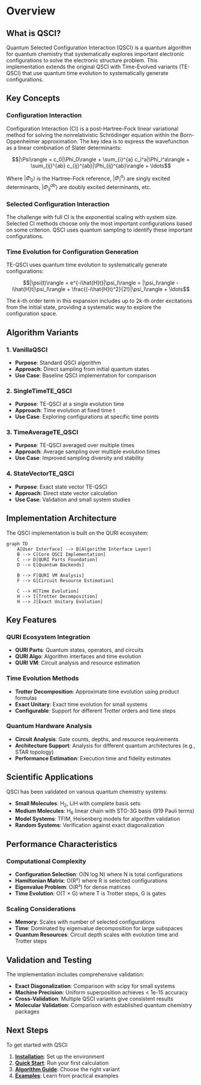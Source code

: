 # Overview

## What is QSCI?

Quantum Selected Configuration Interaction (QSCI) is a quantum algorithm for quantum chemistry that systematically explores important electronic configurations to solve the electronic structure problem. This implementation extends the original QSCI with Time-Evolved variants (TE-QSCI) that use quantum time evolution to systematically generate configurations.

## Key Concepts

### Configuration Interaction
Configuration Interaction (CI) is a post-Hartree-Fock linear variational method for solving the nonrelativistic Schrödinger equation within the Born-Oppenheimer approximation. The key idea is to express the wavefunction as a linear combination of Slater determinants:

$$|\Psi\rangle = c_0|\Phi_0\rangle + \sum_{i}^{a} c_i^a|\Phi_i^a\rangle + \sum_{ij}^{ab} c_{ij}^{ab}|\Phi_{ij}^{ab}\rangle + \ldots$$

Where $|\Phi_0\rangle$ is the Hartree-Fock reference, $|\Phi_i^a\rangle$ are singly excited determinants, $|\Phi_{ij}^{ab}\rangle$ are doubly excited determinants, etc.

### Selected Configuration Interaction
The challenge with full CI is the exponential scaling with system size. Selected CI methods choose only the most important configurations based on some criterion. QSCI uses quantum sampling to identify these important configurations.

### Time Evolution for Configuration Generation
TE-QSCI uses quantum time evolution to systematically generate configurations:

$$|\psi(t)\rangle = e^{-i\hat{H}t}|\psi_I\rangle = |\psi_I\rangle - i\hat{H}t|\psi_I\rangle + \frac{(-i\hat{H}t)^2}{2!}|\psi_I\rangle + \ldots$$

The $k$-th order term in this expansion includes up to $2k$-th order excitations from the initial state, providing a systematic way to explore the configuration space.

## Algorithm Variants

### 1. VanillaQSCI
- **Purpose**: Standard QSCI algorithm
- **Approach**: Direct sampling from initial quantum states
- **Use Case**: Baseline QSCI implementation for comparison

### 2. SingleTimeTE_QSCI  
- **Purpose**: TE-QSCI at a single evolution time
- **Approach**: Time evolution at fixed time t
- **Use Case**: Exploring configurations at specific time points

### 3. TimeAverageTE_QSCI
- **Purpose**: TE-QSCI averaged over multiple times
- **Approach**: Average sampling over multiple evolution times
- **Use Case**: Improved sampling diversity and stability

### 4. StateVectorTE_QSCI
- **Purpose**: Exact state vector TE-QSCI
- **Approach**: Direct state vector calculation
- **Use Case**: Validation and small system studies

## Implementation Architecture

The QSCI implementation is built on the QURI ecosystem:

```mermaid
graph TD
    A[User Interface] --> B[Algorithm Interface Layer]
    B --> C[Core QSCI Implementation]
    C --> D[QURI Parts Foundation]
    D --> E[Quantum Backends]
    
    B --> F[QURI VM Analysis]
    F --> G[Circuit Resource Estimation]
    
    C --> H[Time Evolution]
    H --> I[Trotter Decomposition]
    H --> J[Exact Unitary Evolution]
```

## Key Features

### QURI Ecosystem Integration
- **QURI Parts**: Quantum states, operators, and circuits
- **QURI Algo**: Algorithm interfaces and time evolution
- **QURI VM**: Circuit analysis and resource estimation

### Time Evolution Methods
- **Trotter Decomposition**: Approximate time evolution using product formulas
- **Exact Unitary**: Exact time evolution for small systems
- **Configurable**: Support for different Trotter orders and time steps

### Quantum Hardware Analysis
- **Circuit Analysis**: Gate counts, depths, and resource requirements
- **Architecture Support**: Analysis for different quantum architectures (e.g., STAR topology)
- **Performance Estimation**: Execution time and fidelity estimates

## Scientific Applications

QSCI has been validated on various quantum chemistry systems:

- **Small Molecules**: H$_2$, LiH with complete basis sets
- **Medium Molecules**: H$_6$ linear chain with STO-3G basis (919 Pauli terms)
- **Model Systems**: TFIM, Heisenberg models for algorithm validation
- **Random Systems**: Verification against exact diagonalization

## Performance Characteristics

### Computational Complexity
- **Configuration Selection**: O(N log N) where N is total configurations
- **Hamiltonian Matrix**: O(R²) where R is selected configurations  
- **Eigenvalue Problem**: O(R³) for dense matrices
- **Time Evolution**: O(T × G) where T is Trotter steps, G is gates

### Scaling Considerations
- **Memory**: Scales with number of selected configurations
- **Time**: Dominated by eigenvalue decomposition for large subspaces
- **Quantum Resources**: Circuit depth scales with evolution time and Trotter steps

## Validation and Testing

The implementation includes comprehensive validation:

- **Exact Diagonalization**: Comparison with scipy for small systems
- **Machine Precision**: Uniform superposition achieves < 1e-15 accuracy
- **Cross-Validation**: Multiple QSCI variants give consistent results
- **Molecular Validation**: Comparison with established quantum chemistry packages

## Next Steps

To get started with QSCI:

1. **[Installation](installation.md)**: Set up the environment
2. **[Quick Start](quickstart.md)**: Run your first calculation
3. **[Algorithm Guide](algorithms/overview.md)**: Choose the right variant
4. **[Examples](examples/basic_usage.md)**: Learn from practical examples